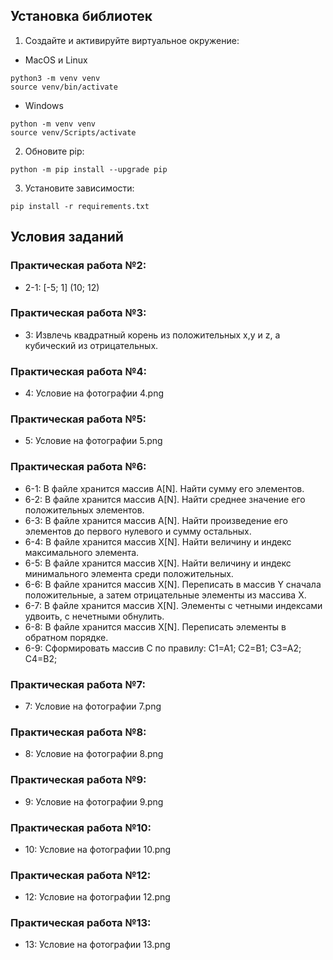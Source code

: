 ## Установка библиотек

1. Создайте и активируйте виртуальное окружение:

- MacOS и Linux
```
python3 -m venv venv
source venv/bin/activate
```
- Windows
```
python -m venv venv
source venv/Scripts/activate
```

2. Обновите pip:
```
python -m pip install --upgrade pip
```

3. Установите зависимости:
```
pip install -r requirements.txt 
```

## Условия заданий

### Практическая работа №2:
   - 2-1: [-5; 1] (10; 12)

### Практическая работа №3:
   - 3: Извлечь квадратный корень из положительных x,y и z, а кубический из отрицательных.

### Практическая работа №4:
   - 4: Условие на фотографии 4.png 

### Практическая работа №5:
   - 5: Условие на фотографии 5.png

### Практическая работа №6:
   - 6-1: В файле хранится массив A[N]. Найти сумму его элементов.
   - 6-2: В файле хранится массив A[N]. Найти среднее значение его положительных элементов.
   - 6-3: В файле хранится массив A[N]. Найти произведение его элементов до первого нулевого и сумму остальных.
   - 6-4: В файле хранится массив X[N]. Найти величину и индекс максимального элемента.
   - 6-5: В файле хранится массив X[N]. Найти величину и индекс минимального элемента среди положительных.
   - 6-6: В файле хранится массив X[N]. Переписать в массив Y сначала положительные, а затем отрицательные элементы из массива X.
   - 6-7: В файле хранится массив X[N]. Элементы с четными индексами удвоить, с нечетными обнулить.
   - 6-8: В файле хранится массив X[N]. Переписать элементы в обратном порядке.
   - 6-9: Сформировать массив C по правилу: C1=A1; C2=B1; C3=A2; C4=B2;

### Практическая работа №7:
   - 7: Условие на фотографии 7.png

### Практическая работа №8:
   - 8: Условие на фотографии 8.png

### Практическая работа №9:
   - 9: Условие на фотографии 9.png

### Практическая работа №10:
   - 10: Условие на фотографии 10.png

### Практическая работа №12:
   - 12: Условие на фотографии 12.png

### Практическая работа №13:
   - 13: Условие на фотографии 13.png